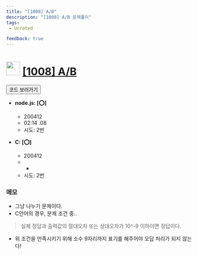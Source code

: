 ```yaml
---
title: "[1008] A/B"
description: "[1008] A/B 문제풀이"
tags: 
 - Unrated 

feedback: true
---
```

<h1><img src="https://doky.space/assets/icpclev/u0.svg" height="37px"> <a href="http://icpc.me/1008">[1008] A/B</a></h1>

<a href="https://github.com/DokySp/acmicpc-practice/tree/master/1008"><button class="btn btn-info">코드 보러가기</button></a>

- **node.js: [:o:]**
  - 200412
  - 02:14 .08
  - 시도: 2번

- **C: [:o:]**
  - 200412
  - -
  - 시도: 2번

### 메모
 - 그냥 나누기 문제이다.
 - C언어의 경우, 문제 조건 중..
  > 실제 정답과 출력값의 절대오차 또는 상대오차가 10^-9 이하이면 정답이다.
   - 위 조건을 만족시키기 위해 소수 9자리까지 표기를 해주어야 오답 처리가 되지 않는다!
